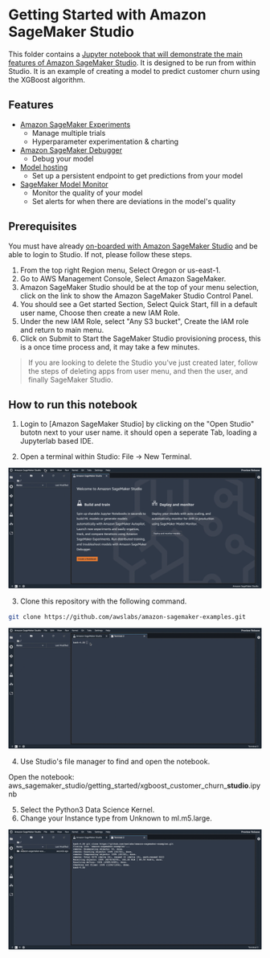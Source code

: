 # Getting Started with Amazon SageMaker Studio

This folder contains a [Jupyter notebook that will demonstrate the main features of Amazon SageMaker Studio](xgboost_customer_churn_studio.ipynb). It is designed to be run from within Studio. It is an example of creating a model to predict customer churn using the XGBoost algorithm.

## Features

* [Amazon SageMaker Experiments](https://docs.aws.amazon.com/sagemaker/latest/dg/experiments.html)
  * Manage multiple trials
  * Hyperparameter experimentation & charting
* [Amazon SageMaker Debugger](https://docs.aws.amazon.com/sagemaker/latest/dg/train-debugger.html)
  * Debug your model 
* [Model hosting](https://docs.aws.amazon.com/sagemaker/latest/dg/how-it-works-hosting.html)
  * Set up a persistent endpoint to get predictions from your model
* [SageMaker Model Monitor](https://docs.aws.amazon.com/sagemaker/latest/dg/model-monitor.html)
  * Monitor the quality of your model
  * Set alerts for when there are deviations in the model's quality

## Prerequisites

You must have already [on-boarded with Amazon SageMaker Studio](https://docs.aws.amazon.com/sagemaker/latest/dg/gs-studio-onboard.html) and be able to login to Studio.  If not, please follow these steps.
1. From the top right Region menu, Select Oregon or us-east-1. 
2. Go to AWS Management Console, Select Amazon SageMaker.
3. Amazon SageMaker Studio should be at the top of your menu selection, click on the link to show the Amazon SageMaker Studio Control Panel.
4. You should see a Get started Section, Select Quick Start, fill in a default user name, Choose then create a new IAM Role.
5. Under the new IAM Role, select "Any S3 bucket", Create the IAM role and return to main menu.
6. Click on Submit to Start the SageMaker Studio provisioning process, this is a once time process and, it may take a few minutes. 

> If you are looking to delete the Studio you've just created later, follow the steps of deleting apps from user menu, and then the user, and finally SageMaker Studio.


## How to run this notebook

1. Login to [Amazon SageMaker Studio] by clicking on the "Open Studio" butotn next to your user name. it should open a seperate Tab, loading a Jupyterlab based IDE.

2. Open a terminal within Studio:  File -> New Terminal.  

![open a terminal](./images/open_a_terminal.gif)

3. Clone this repository with the following command.

```bash
git clone https://github.com/awslabs/amazon-sagemaker-examples.git
```

![clone the repo](./images/clone_the_repo.gif)

4. Use Studio's file manager to find and open the notebook.

Open the notebook: aws_sagemaker_studio/getting_started/xgboost_customer_churn_**studio**.ipynb

5. Select the Python3 Data Science Kernel.
6. Change your Instance type from Unknown to ml.m5.large.

![find the notebook](./images/find_and_open_the_notebook.gif)

